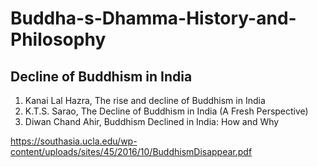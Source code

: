 # Buddha-s-Dhamma-History-and-Philosophy
## Decline of Buddhism in India
1. Kanai Lal Hazra, The rise and decline of Buddhism in India
2. K.T.S. Sarao, The Decline of Buddhism in India (A Fresh Perspective)
3. Diwan Chand Ahir, Buddhism Declined in India: How and Why

https://southasia.ucla.edu/wp-content/uploads/sites/45/2016/10/BuddhismDisappear.pdf
